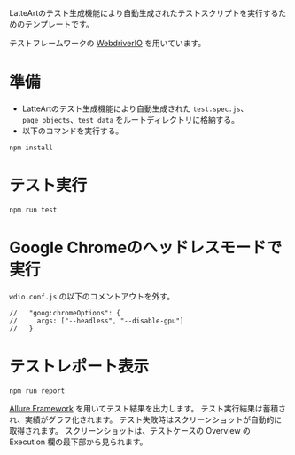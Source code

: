 LatteArtのテスト生成機能により自動生成されたテストスクリプトを実行するためのテンプレートです。

テストフレームワークの [WebdriverIO](https://webdriver.io/) を用いています。

# 準備

- LatteArtのテスト生成機能により自動生成された `test.spec.js`、`page_objects`、`test_data` をルートディレクトリに格納する。
- 以下のコマンドを実行する。

`npm install`

# テスト実行

`npm run test`

# Google Chromeのヘッドレスモードで実行

`wdio.conf.js` の以下のコメントアウトを外す。

```
//   "goog:chromeOptions": {
//     args: ["--headless", "--disable-gpu"]
//   }
```

# テストレポート表示

`npm run report`

[Allure Framework](http://allure.qatools.ru/) を用いてテスト結果を出力します。
テスト実行結果は蓄積され、実績がグラフ化されます。
テスト失敗時はスクリーンショットが自動的に取得されます。
スクリーンショットは、テストケースの Overview の Execution 欄の最下部から見られます。